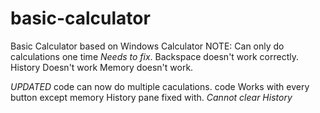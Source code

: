 # basic-calculator
Basic Calculator based on Windows Calculator
NOTE:
  Can only do calculations one time *Needs to fix*.
  Backspace doesn't work correctly.
  History Doesn't work
  Memory doesn't work.


*UPDATED*
  code can now do multiple caculations.
  code Works with every button except memory
  History pane fixed with. *Cannot clear History*
